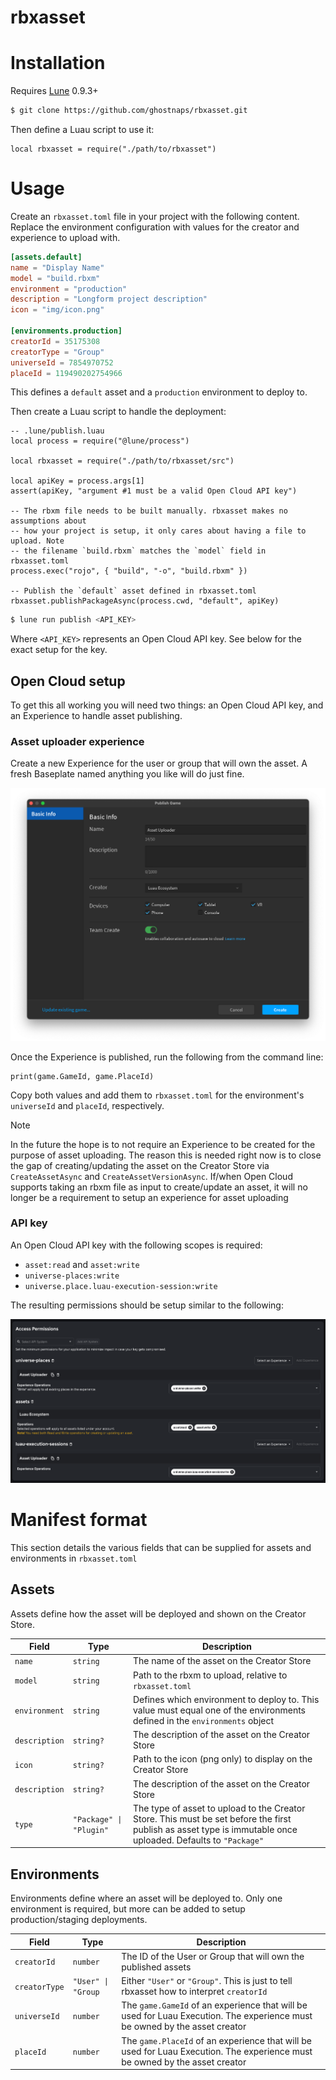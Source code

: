 # rbxasset

# Installation

Requires [Lune](https://github.com/lune-org/lune) 0.9.3+

```sh
$ git clone https://github.com/ghostnaps/rbxasset.git
```

Then define a Luau script to use it:

```luau
local rbxasset = require("./path/to/rbxasset")
```

# Usage

Create an `rbxasset.toml` file in your project with the following content. Replace the environment configuration with values for the creator and experience to upload with.

```toml
[assets.default]
name = "Display Name"
model = "build.rbxm"
environment = "production"
description = "Longform project description"
icon = "img/icon.png"

[environments.production]
creatorId = 35175308
creatorType = "Group"
universeId = 7854970752
placeId = 119490202754966
```

This defines a `default` asset and a `production` environment to deploy to.

Then create a Luau script to handle the deployment:

```luau
-- .lune/publish.luau
local process = require("@lune/process")

local rbxasset = require("./path/to/rbxasset/src")

local apiKey = process.args[1]
assert(apiKey, "argument #1 must be a valid Open Cloud API key")

-- The rbxm file needs to be built manually. rbxasset makes no assumptions about
-- how your project is setup, it only cares about having a file to upload. Note
-- the filename `build.rbxm` matches the `model` field in rbxasset.toml
process.exec("rojo", { "build", "-o", "build.rbxm" })

-- Publish the `default` asset defined in rbxasset.toml
rbxasset.publishPackageAsync(process.cwd, "default", apiKey)
```

```sh
$ lune run publish <API_KEY>
```

Where `<API_KEY>` represents an Open Cloud API key. See below for the exact setup for the key.

## Open Cloud setup

To get this all working you will need two things: an Open Cloud API key, and an Experience to handle asset publishing.

### Asset uploader experience

Create a new Experience for the user or group that will own the asset. A fresh Baseplate named anything you like will do just fine.

![Screenshot of the Publish Game dialog window in Studio for uploading the new Experience. The name is set to "Asset Uploader" and is being published to a Group](img/publish-game-dialog.png)

Once the Experience is published, run the following from the command line:

```luau
print(game.GameId, game.PlaceId)
```

Copy both values and add them to `rbxasset.toml` for the environment's `universeId` and `placeId`, respectively.

> [!NOTE]
> In the future the hope is to not require an Experience to be created for the purpose of asset uploading. The reason this is needed right now is to close the gap of creating/updating the asset on the Creator Store via `CreateAssetAsync` and `CreateAssetVersionAsync`. If/when Open Cloud supports taking an rbxm file as input to create/update an asset, it will no longer be a requirement to setup an experience for asset uploading

### API key

An Open Cloud API key with the following scopes is required:
* `asset:read` and `asset:write`
* `universe-places:write`
* `universe.place.luau-execution-session:write`

The resulting permissions should be setup similar to the following:

![Screenshot of the Edit API Key page showing the Access Permissions section](img/access-permissions.png)

# Manifest format

This section details the various fields that can be supplied for assets and environments in `rbxasset.toml`

## Assets

Assets define how the asset will be deployed and shown on the Creator Store.

| Field         | Type                    | Description                                                                                                                                                   |
| ------------- | ----------------------- | ------------------------------------------------------------------------------------------------------------------------------------------------------------- |
| `name`        | `string`                | The name of the asset on the Creator Store                                                                                                                    |
| `model`       | `string`                | Path to the rbxm to upload, relative to `rbxasset.toml`                                                                                                       |
| `environment` | `string`                | Defines which environment to deploy to. This value must equal one of the environments defined in the `environments` object                                    |
| `description` | `string?`               | The description of the asset on the Creator Store                                                                                                             |
| `icon`        | `string?`               | Path to the icon (png only) to display on the Creator Store                                                                                                   |
| `description` | `string?`               | The description of the asset on the Creator Store                                                                                                             |
| `type`        | `"Package" \| "Plugin"` | The type of asset to upload to the Creator Store. This must be set before the first publish as asset type is immutable once uploaded. Defaults to `"Package"` |

## Environments

Environments define where an asset will be deployed to. Only one environment is required, but more can be added to setup production/staging deployments.

| Field         | Type               | Description                                                                                                                 |
| ------------- | ------------------ | --------------------------------------------------------------------------------------------------------------------------- |
| `creatorId`   | `number`           | The ID of the User or Group that will own the published assets                                                              |
| `creatorType` | `"User" \| "Group` | Either `"User"` or `"Group"`. This is just to tell rbxasset how to interpret `creatorId`                                    |
| `universeId`  | `number`           | The `game.GameId` of an experience that will be used for Luau Execution. The experience must be owned by the asset creator  |
| `placeId`     | `number`           | The `game.PlaceId` of an experience that will be used for Luau Execution. The experience must be owned by the asset creator |


